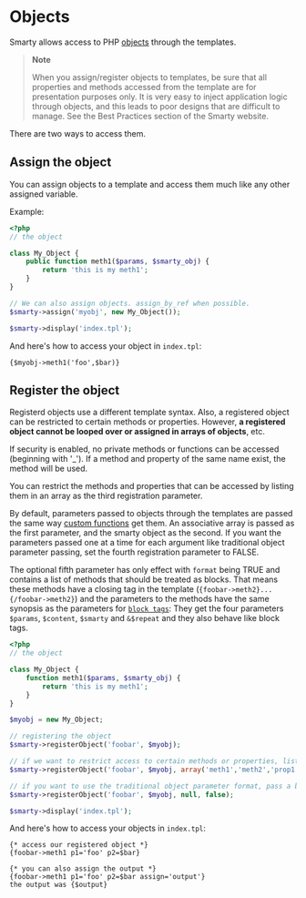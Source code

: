 # Objects

Smarty allows access to PHP [objects](https://www.php.net/object) through
the templates.

> **Note**
>
> When you assign/register objects to templates, be sure that all
> properties and methods accessed from the template are for presentation
> purposes only. It is very easy to inject application logic through
> objects, and this leads to poor designs that are difficult to manage.
> See the Best Practices section of the Smarty website.

There are two ways to access them.

## Assign the object
You can assign objects to a template and access them much like any other assigned variable.

Example:
```php
<?php
// the object

class My_Object {
    public function meth1($params, $smarty_obj) {
        return 'this is my meth1';
    }
}

// We can also assign objects. assign_by_ref when possible.
$smarty->assign('myobj', new My_Object());

$smarty->display('index.tpl');
```

And here's how to access your object in `index.tpl`:

```smarty
{$myobj->meth1('foo',$bar)}
```



## Register the object
Registerd objects use a different template syntax. Also, a registered object 
can be restricted to certain methods or
properties. However, **a registered object cannot be looped over or
assigned in arrays of objects**, etc.

If security is enabled, no private methods or functions can be accessed
(beginning with '_'). If a method and property of the same name exist,
the method will be used.

You can restrict the methods and properties that can be accessed by
listing them in an array as the third registration parameter.

By default, parameters passed to objects through the templates are
passed the same way [custom functions](../../designers/language-custom-functions/index.md) get
them. An associative array is passed as the first parameter, and the
smarty object as the second. If you want the parameters passed one at a
time for each argument like traditional object parameter passing, set
the fourth registration parameter to FALSE.

The optional fifth parameter has only effect with `format` being TRUE
and contains a list of methods that should be treated as blocks. That
means these methods have a closing tag in the template
(`{foobar->meth2}...{/foobar->meth2}`) and the parameters to the methods
have the same synopsis as the parameters for
[`block tags`](../extending/block-tags.md): They get the four
parameters `$params`, `$content`, `$smarty` and `&$repeat` and they also
behave like block tags.

```php
<?php
// the object

class My_Object {
    function meth1($params, $smarty_obj) {
        return 'this is my meth1';
    }
}

$myobj = new My_Object;

// registering the object
$smarty->registerObject('foobar', $myobj);

// if we want to restrict access to certain methods or properties, list them
$smarty->registerObject('foobar', $myobj, array('meth1','meth2','prop1'));

// if you want to use the traditional object parameter format, pass a boolean of false
$smarty->registerObject('foobar', $myobj, null, false);

$smarty->display('index.tpl');
```

And here's how to access your objects in `index.tpl`:

```smarty
{* access our registered object *}
{foobar->meth1 p1='foo' p2=$bar}

{* you can also assign the output *}
{foobar->meth1 p1='foo' p2=$bar assign='output'}
the output was {$output}
```
